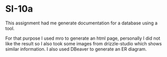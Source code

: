 # SI-10a
This assignment had me generate documentation for a database using a tool.

For that purpose I used mro to generate an html page, personally I did not like the result so I also took some images from drizzle-studio which shows similar information. I also used DBeaver to generate an ER diagram.